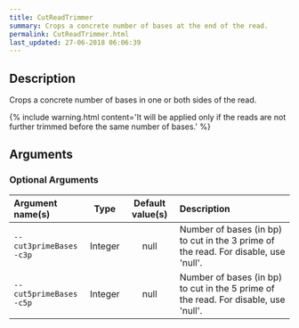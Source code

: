```yaml
---
title: CutReadTrimmer
summary: Crops a concrete number of bases at the end of the read.
permalink: CutReadTrimmer.html
last_updated: 27-06-2018 06:06:39
---
```



## Description

Crops a concrete number of bases in one or both sides of the read.

{% include warning.html content='It will be applied only if the reads are not further trimmed before the same
 number of bases.' %}

## Arguments

### Optional Arguments

| Argument name(s) | Type | Default value(s) | Description |
| :--------------- | :--: | :--------------: | :------ |
| `--cut3primeBases`<br/>`-c3p` | Integer | null | Number of bases (in bp) to cut in the 3 prime of the read. For disable, use 'null'. |
| `--cut5primeBases`<br/>`-c5p` | Integer | null | Number of bases (in bp) to cut in the 5 prime of the read. For disable, use 'null'. |


